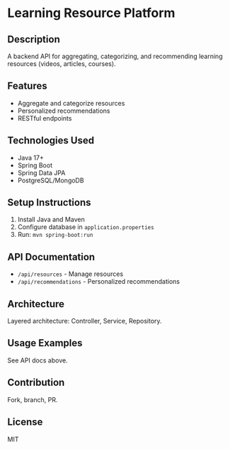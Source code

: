 # Learning Resource Platform

## Description
A backend API for aggregating, categorizing, and recommending learning resources (videos, articles, courses).

## Features
- Aggregate and categorize resources
- Personalized recommendations
- RESTful endpoints

## Technologies Used
- Java 17+
- Spring Boot
- Spring Data JPA
- PostgreSQL/MongoDB

## Setup Instructions
1. Install Java and Maven
2. Configure database in `application.properties`
3. Run: `mvn spring-boot:run`

## API Documentation
- `/api/resources` - Manage resources
- `/api/recommendations` - Personalized recommendations

## Architecture
Layered architecture: Controller, Service, Repository.

## Usage Examples
See API docs above.

## Contribution
Fork, branch, PR.

## License
MIT
